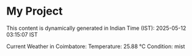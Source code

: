 # My Project

This content is dynamically generated in Indian Time (IST): 2025-05-12 03:15:07 IST


Current Weather in Coimbatore:
Temperature: 25.88 °C
Condition: mist
